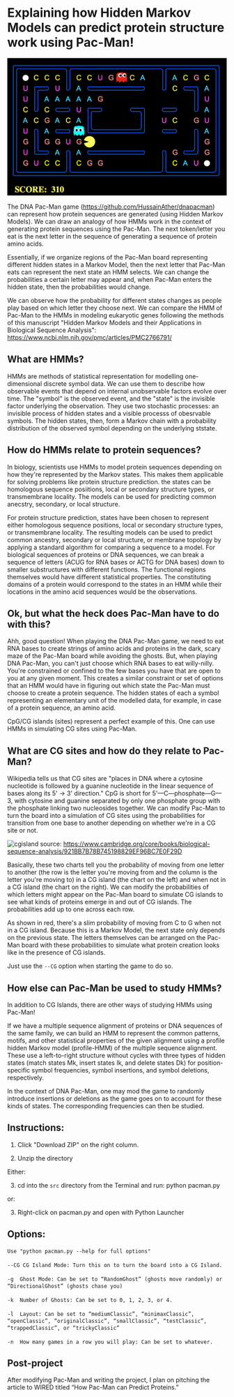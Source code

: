 # Explaining how Hidden Markov Models can predict protein structure work using Pac-Man!

![DNA Pac-Man board](img/dnapacmanboard.png)

The DNA Pac-Man game (https://github.com/HussainAther/dnapacman) can represent how protein sequences are generated (using Hidden Markov Models). We can draw an analogy of how HMMs work in the context of generating protein sequences using the Pac-Man. The next token/letter you eat is the next letter in the sequence of generating a sequence of protein amino acids. 

Essentially, if we organize regions of the Pac-Man board representing different hidden states in a Markov Model, then the next letter that Pac-Man eats can represent the next state an HMM selects. We can change the probabilities a certain letter may appear and, when Pac-Man enters the hidden state, then the probabilities would change. 

We can observe how the probability for different states changes as people play based on which letter they choose next. We can compare the HMM of Pac-Man to the HMMs in modeling eukaryotic genes following the methods of this manuscript "Hidden Markov Models and their Applications in Biological Sequence Analysis": https://www.ncbi.nlm.nih.gov/pmc/articles/PMC2766791/

## What are HMMs?

HMMs are methods of statistical representation for modelling one-dimensional discrete symbol data. We can use them to describe how observable events that depend on internal unobservable factors evolve over time. The "symbol" is the observed event, and the "state" is the invisible factor underlying the observation. They use two stochastic processes: an invisible process of hidden states and a visible processs of obesrvable symbols. The hidden states, then, form a Markov chain with a probability distribution of the observed symbol depending on the underlying ststate. 

## How do HMMs relate to protein sequences? 

In biology, scientists use HMMs to model protein sequences depending on how they're represented by the Markov states. This makes them applicable for solving problems like protein structure prediction. the states can be homologous sequence posiitions, local or secondary structure types, or transmembrane locality. The models can be used for predicting common anecstry, secondary, or local structure.    

For protein structure prediction, states have been chosen to represent either homologous sequence positions, local or secondary structure types, or transmembrane locality. The resulting models can be used to predict common ancestry, secondary or local structure, or membrane topology by applying a standard algorithm for comparing a sequence to a model. For biological sequences of proteins or DNA sequences, we can break a sequence of letters (ACUG for RNA bases or ACTG for DNA bases) down to smaller substructures with different functions. The functional regions themselves would have different statistical properties. The constituting domains of a protein would correspond to the states in an HMM while their locations in the amino acid sequences would be the observations.   

## Ok, but what the heck does Pac-Man have to do with this?

Ahh, good question! When playing the DNA Pac-Man game, we need to eat RNA bases to create strings of amino acids and proteins in the dark, scary maze of the Pac-Man board while avoiding the ghosts. But, when playing DNA Pac-Man, you can't just choose which RNA bases to eat willy-nilly. You're constrained or confined to the few bases you have that are open to you at any given moment. This creates a similar constraint or set of options that an HMM would have in figuring out which state the Pac-Man must choose to create a protein sequence. The hidden states of each  a symbol representing an elementary unit of the modelled data, for example, in case of a protein sequence, an amino acid. 

CpG/CG islands (sites) represent a perfect example of this. One can use HMMs in simulating CG sites using Pac-Man.

## What are CG sites and how do they relate to Pac-Man? 

Wikipedia tells us that CG sites are "places in DNA where a cytosine nucleotide is followed by a guanine nucleotide in the linear sequence of bases along its 5' → 3' direction." CpG is short for 5'—C—phosphate—G—3, with cytosine and guanine separated by only one phosphate group with the phosphate linking two nucleosides together. We can modify Pac-Man to turn the board into a simulation of CG sites using the probabilities for transition from one base to another depending on whether we're in a CG site or not.

![cgisland](https://user-images.githubusercontent.com/7979313/111909981-cf416000-8a35-11eb-9c47-118f88c91e75.png)
source: https://www.cambridge.org/core/books/biological-sequence-analysis/921BB7B78B745198829EF96BC7E0F29D

Basically, these two charts tell you the probability of moving from one letter to another (the row is the letter you're moving from and the column is the letter you're moving to) in a CG island (the chart on the left) and when not in a CG island (the chart on the right). We can modify the probabilities of which letters might appear on the Pac-Man board to simulate CG islands to see what kinds of proteins emerge in and out of CG islands. The probabilities add up to one across each row.

As shown in red, there's a slim probability of moving from C to G when not in a CG island. Because this is a Markov Model, the next state only depends on the previous state. The letters themselves can be arranged on the Pac-Man board with these probabilities to simulate what protein creation looks like in the presence of CG islands.

Just use the `--CG` option when starting the game to do so.

## How else can Pac-Man be used to study HMMs?

In addition to CG Islands, there are other ways of studying HMMs using Pac-Man!

If we have a multiple sequence alignment of proteins or DNA sequences of the same family, we can build an HMM to represent the common patterns, motifs, and other statistical properties of the given alignment using a profile hidden Markov model (profile-HMM) of the multiple sequence alignment. These use a left-to-right structure without cycles with three types of hidden states (match states Mk, insert states Ik, and delete states Dk) for position-specific symbol frequencies, symbol insertions, and symbol deletions, respectively. 

In the context of DNA Pac-Man, one may mod the game to randomly introduce insertions or deletions as the game goes on to account for these kinds of states. The corresponding frequencies can then be studied. 

## Instructions: 

1. Click "Download ZIP" on the right column.

2. Unzip the directory

Either:

3. cd into the `src` directory from the Terminal and run: python pacman.py

or:

3. Right-click on pacman.py and open with Python Launcher
    
## Options:
    Use "python pacman.py --help for full options"

    --CG CG Island Mode: Turn this on to turn the board into a CG Island.

    -g	Ghost Mode: Can be set to “RandomGhost” (ghosts move randomly) or “DirectionalGhost” (ghosts chase you)

    -k	Number of Ghosts: Can be set to 0, 1, 2, 3, or 4.

    -l	Layout: Can be set to “mediumClassic”, “minimaxClassic”, “openClassic”, “originalClassic”, “smallClassic”, “testClassic”, “trappedClassic”, or “trickyClassic”

    -n	How many games in a row you will play: Can be set to whatever.


## Post-project

After modifying Pac-Man and writing the project, I plan on pitching the article to WIRED titled “How Pac-Man can Predict Proteins.” 

